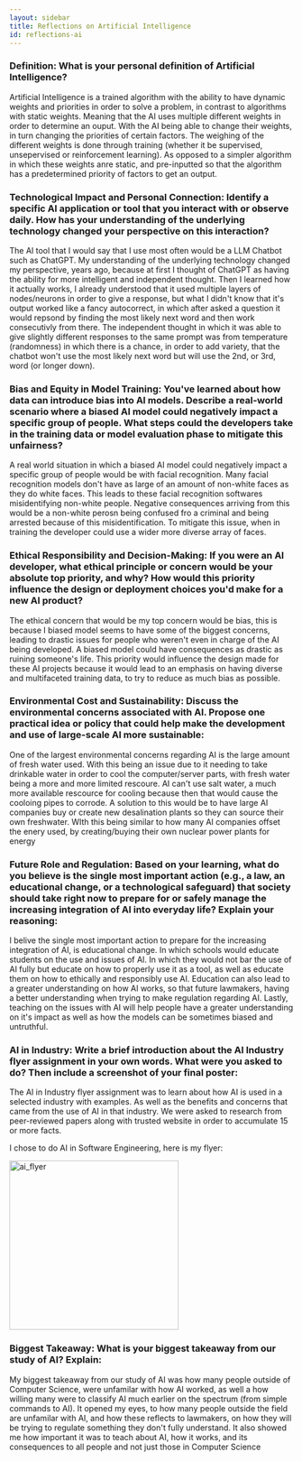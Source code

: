 ```yaml
---
layout: sidebar
title: Reflections on Artificial Intelligence
id: reflections-ai
---
```


### Definition: What is your personal definition of Artificial Intelligence?
Artificial Intelligence is a trained algorithm with the ability to have dynamic weights and priorities in order to solve a problem, in contrast to algorithms with static weights. Meaning that the AI uses multiple different weights in order to determine an ouput. With the AI being able to change their weights, in turn changing the priorities of certain factors. The weighing of the different weights is done through training (whether it be supervised, unsepervised or reinforcement learning). As opposed to a simpler algorithm in which these weights anre static, and pre-inputted so that the algorithm has a predetermined priority of factors to get an output.

### Technological Impact and Personal Connection: Identify a specific AI application or tool that you interact with or observe daily. How has your understanding of the underlying technology changed your perspective on this interaction?
The AI tool that I would say that I use most often would be a LLM Chatbot such as ChatGPT. My understanding of the underlying technology changed my perspective, years ago, because at first I thought of ChatGPT as having the ability for more intelligent and independent thought. Then I learned how it actually works, I already understood that it used multiple layers of nodes/neurons in order to give a response, but what I didn't know that it's output worked like a fancy autocorrect, in which after asked a question it would repsond by finding the most likely next word and then work consecutivly from there. The independent thought in which it was able to give slightly different responses to the same prompt was from temperature (randomness) in which there is a chance, in order to add variety, that the chatbot won't use the most likely next word but will use the 2nd, or 3rd, word (or longer down). 

### Bias and Equity in Model Training: You've learned about how data can introduce bias into AI models. Describe a real-world scenario where a biased AI model could negatively impact a specific group of people. What steps could the developers take in the training data or model evaluation phase to mitigate this unfairness?
A real world situation in which a biased AI model could negatively impact a specific group of people would be with facial recognition. Many facial recognition models don't have as large of an amount of non-white faces as they do white faces. This leads to these facial recognition softwares misidentifying non-white people. Negative consequences arriving from this would be a non-white perosn being confused fro a criminal and being arrested because of this misidentification. To mitigate this issue, when in training the developer could use a wider more diverse array of faces. 

### Ethical Responsibility and Decision-Making: If you were an AI developer, what ethical principle or concern would be your absolute top priority, and why? How would this priority influence the design or deployment choices you'd make for a new AI product?
The ethical concern that would be my top concern would be bias, this is because I biased model seems to have some of the biggest concerns, leading to drastic issues for people who weren't even in charge of the AI being developed. A biased model could have consequences as drastic as ruining someone's life. This priority would influence the design made for these AI projects because it would lead to an emphasis on having diverse and multifaceted training data, to try to reduce as much bias as possible. 

### Environmental Cost and Sustainability: Discuss the environmental concerns associated with AI. Propose one practical idea or policy that could help make the development and use of large-scale AI more sustainable:
One of the largest environmental concerns regarding AI is the large amount of fresh water used. With this being an issue due to it needing to take drinkable water in order to cool the computer/server parts, with fresh water being a more and more limited rescoure. AI can't use salt water, a much more available rescource for cooling because then that would cause the cooloing pipes to corrode. A solution to this would be to have large AI companies buy or create new desalination plants so they can source their own freshwater. WIth this being similar to how many AI companies offset the enery used, by creating/buying their own nuclear power plants for energy

### Future Role and Regulation: Based on your learning, what do you believe is the single most important action (e.g., a law, an educational change, or a technological safeguard) that society should take right now to prepare for or safely manage the increasing integration of AI into everyday life? Explain your reasoning:
I belive the single most important action to prepare for the increasing integration of AI, is educational change. In which schools would educate students on the use and issues of AI. In which they would not bar the use of AI fully but educate on how to properly use it as a tool, as well as educate them on how to ethically and responsibly use AI. Education can also lead to a greater understanding on how AI works, so that future lawmakers, having a better understanding when trying to make regulation regarding AI. Lastly, teaching on the issues with AI will help people have a greater understanding on it's impact as well as how the models can be sometimes biased and untruthful. 

### AI in Industry: Write a brief introduction about the AI Industry flyer assignment in your own words. What were you asked to do? Then include a screenshot of your final poster:
The AI in Industry flyer assignment was to learn about how AI is used in a selected industry with examples. As well as the benefits and concerns that came from the use of AI in that industry. We were asked to research from peer-reviewed papers along with trusted website in order to accumulate 15 or more facts.

I chose to do AI in Software Engineering, here is my flyer:

<img src="{{ site.baseurl }}/assets/images/ai_industry_flyer.png" alt="ai_flyer" width="300"/>

### Biggest Takeaway: What is your biggest takeaway from our study of AI? Explain:
My biggest takeaway from our study of AI was how many people outside of Computer Science, were unfamilar with how AI worked, as well a how willing many were to classify AI much earlier on the spectrum (from simple commands to AI). It opened my eyes, to how many people outside the field are unfamilar with AI, and how these reflects to lawmakers, on how they will be trying to regulate something they don't fully understand. It also showed me how important it was to teach about AI, how it works, and its consequences to all people and not just those in Computer Science

 